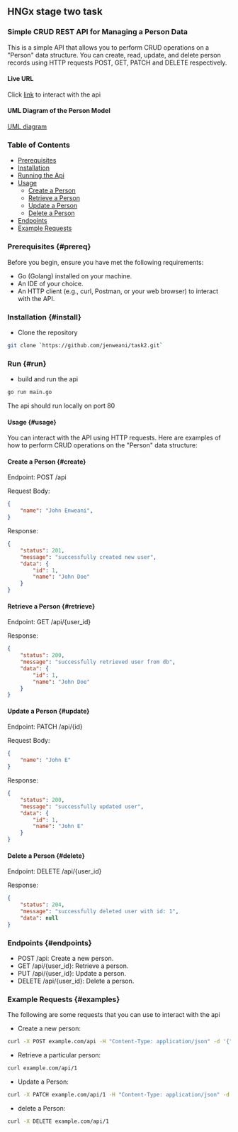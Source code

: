 ## HNGx stage two task
### Simple CRUD REST API for Managing a Person Data
This is a simple API that allows you to perform CRUD operations on a "Person" data structure. 
You can create, read, update, and delete person records using HTTP requests POST, GET, PATCH and DELETE respectively.

#### Live URL
Click [link]() to interact with the api

#### UML Diagram of the Person Model
[UML diagram](https://github.com/jenweani/task2/blob/main/uml_diagram_person.jpg?raw=true)

### Table of Contents
* [Prerequisites](#prereq)
* [Installation](#install)
* [Running the Api](#run)
* [Usage](#usage)
    * [Create a Person](#create)
    * [Retrieve a Person](#retrieve)
    * [Update a Person](#update)
    * [Delete a Person](#delete)
* [Endpoints](#endpoints)
* [Example Requests](#examples)

### Prerequisites {#prereq}
Before you begin, ensure you have met the following requirements:

* Go (Golang) installed on your machine.
* An IDE of your choice.
* An HTTP client (e.g., curl, Postman, or your web browser) to interact with the API.

### Installation {#install}
* Clone the repository
```bash
git clone `https://github.com/jenweani/task2.git`
```

### Run {#run}
* build and run the api
```bash
go run main.go 
```
The api should run locally on port 80

#### Usage {#usage}
You can interact with the API using HTTP requests. Here are examples of how to perform CRUD operations on the "Person" data structure:

#### Create a Person {#create}
Endpoint: POST /api

Request Body:

```json
{
    "name": "John Enweani",
}
```
Response:

```json
{
    "status": 201,
    "message": "successfully created new user",
    "data": {
        "id": 1,
        "name": "John Doe"
    }
}
```

#### Retrieve a Person {#retrieve}
Endpoint: GET /api/{user_id}

Response:

```json
{
    "status": 200,
    "message": "successfully retrieved user from db",
    "data": {
        "id": 1,
        "name": "John Doe"
    }
}
```

#### Update a Person {#update}
Endpoint: PATCH /api/{id}

Request Body:

```json
{
    "name": "John E"
}
```
Response:

```json
{
    "status": 200,
    "message": "successfully updated user",
    "data": {
        "id": 1,
        "name": "John E"
    }
}
```

#### Delete a Person {#delete}
Endpoint: DELETE /api/{user_id}

Response: 
```json
{
    "status": 204,
    "message": "successfully deleted user with id: 1",
    "data": null
}
```

### Endpoints {#endpoints}
* POST /api: Create a new person.
* GET /api/{user_id}: Retrieve a person.
* PUT /api/{user_id}: Update a person.
* DELETE /api/{user_id}: Delete a person.

### Example Requests {#examples}
The following are some requests that you can use to interact with the api

* Create a new person:
```bash
curl -X POST example.com/api -H "Content-Type: application/json" -d '{"name": "Mark Essien"}'
```
* Retrieve a particular person:
```bash
curl example.com/api/1
```
* Update a Person:
```bash
curl -X PATCH example.com/api/1 -H "Content-Type: application/json" -d '{"name": "Elon musk"}'
```
* delete a Person:
```bash
curl -X DELETE example.com/api/1
```